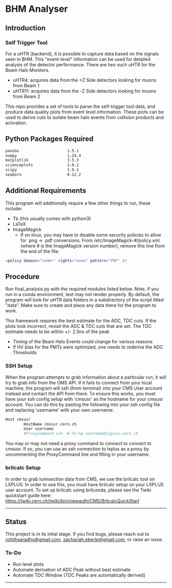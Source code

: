 # BHM Analyser
## Introduction
### Self Trigger Tool
For a uHTR (backend), it is possible to capture data based on the signals seen in BHM. This "event-level" information can be used for detailed analysis of the detector performance. There are two such uHTR for the Beam Halo Monitors.

- uHTR4: acquires data from the +Z Side detectors looking for muons from Beam 1
- uHTR11: acquires data from the -Z Side detectors looking for muons from Beam 2

This repo provides a set of tools to parse the self-trigger tool data, and produce data quality plots from event level information. These plots can be used to derive cuts to isolate beam halo events from collision products and activation.

## Python Packages Required
```bash
pandas                     1.5.1
numpy                      1.24.4
matplotlib                 3.5.3
scienceplots               2.0.1
scipy                      1.9.1
seaborn                    0.12.2
```

## Additional Requirements
This program will additionally require a few other things to run, these include:
- Tk (this usually comes with python3)
- LaTeX
- ImageMagick
  - If on linux, you may have to disable some security policies to allow for .png -> .pdf conversions. From /etc/ImageMagick-#/policy.xml (where # is the ImageMagick version number), remove this line from the end of the file:
```bash
<policy domain="coder" rights="none" pattern="PDF" />
```


## Procedure
Run final_analysis.py with the required modules listed below. Note, if you run in a conda environment, text may not render properly. By default, the program will look for uHTR data folders in a subdirectory of the script titled "data". Make sure to create and place any data there for the program to work.

This framework requires the best estimate for the ADC, TDC cuts.  If the plots look incorrect, revisit the ADC & TDC cuts that are set. The TDC estimate needs to be within +/- 2.5ns of the peak
- Timing of the Beam Halo Events could change for various reasons
- If HV bias for the PMTs were optimized, one needs to rederive the ADC Thresholds

### SSH Setup
When the program attempts to grab information about a particular run, it will try to grab info from the OMS API. If it fails to connect from your local machine, the program will ssh (from terminal) into your CMS User account instead and contact the API from there. To ensure this works, you must have your ssh config setup with 'cmsusr' as the hostname for your cmsusr account. You can do this by pasting the following into your ssh config file and replacing 'username' with your own username:
```bash
Host cmsusr
        HostName cmsusr.cern.ch
        User username
        #ProxyCommand ssh -W %h:%p username@lxplus.cern.ch
```
You may or may not need a proxy command to connect to connect to cmsusr. If so, you can use an ssh connection to lxplus as a proxy by uncommenting the ProxyCommand line and filling in your username.

### brilcalc Setup
In order to grab lumisection data from CMS, we use the brilcalc tool on LXPLUS. In order to use this, you must have brilcalc setup on your LXPLUS user account. To set up brilcalc using brilconda, please see the Twiki quickstart guide here: https://twiki.cern.ch/twiki/bin/viewauth/CMS/BrilcalcQuickStart

---
## Status
This project is in its intial stage. If you find bugs, please reach out to rohithsaradhy@gmail.com, zachariah.eberle@gmail.com, or raise an issue.

### To-Do
- Run level plots
- Automate derivation of ADC Peak without best estimate
- Automate TDC Window [TDC Peaks are automatically derived]
---

